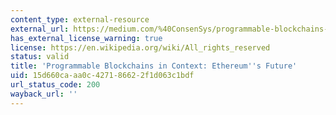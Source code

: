 ```yaml
---
content_type: external-resource
external_url: https://medium.com/%40ConsenSys/programmable-blockchains-in-context-ethereum-s-future-cd8451eb421e
has_external_license_warning: true
license: https://en.wikipedia.org/wiki/All_rights_reserved
status: valid
title: 'Programmable Blockchains in Context: Ethereum''s Future'
uid: 15d660ca-aa0c-4271-8662-2f1d063c1bdf
url_status_code: 200
wayback_url: ''
---
```

